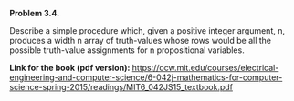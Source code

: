 **Problem 3.4.**

Describe a simple procedure which, given a positive integer argument, n, produces
a width n array of truth-values whose rows would be all the possible truth-value
assignments for n propositional variables. 

**Link for the book (pdf version):** https://ocw.mit.edu/courses/electrical-engineering-and-computer-science/6-042j-mathematics-for-computer-science-spring-2015/readings/MIT6_042JS15_textbook.pdf
